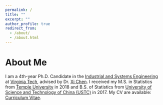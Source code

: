 ```yaml
---
permalink: /
title: ""
excerpt: ""
author_profile: true
redirect_from: 
  - /about/
  - /about.html
---
```


<!-- <p align="center">
  <img src="https://lantaoyu.github.io/files/lantaoyu_img.jpg?raw=true" alt="Photo" style="width: 450px;"/> 
</p>
 -->
# About Me
I am a 4th-year Ph.D. Candidate in the [Industrial and Systems Engineering](https://www.ise.vt.edu/) at [Virginia Tech](https://vt.edu/), advised by Dr. [Xi Chen](https://www.ise.vt.edu/people/faculty/chen.html). I received my M.S. in Statistics from [Temple University](https://www.temple.edu/) in 2018 and B.S. of Statistics from [University of Science and Technology of China (USTC)](https://en.ustc.edu.cn/) in 2017. My CV are available: [Curriculum Vitae](http://yutong2018.github.io/files/cv_YZ.pdf).


 

<!-- <p align="center">
  >  :memo: **`I am actively looking for academic positions!`**
  <img src="https://boshen0.github.io/files/iceberg.png?raw=true" alt="Photo" style="width: 650px;"/> 
</p> 
# Reseach Interest
 ***[Advanced manufacturing](https://en.wikipedia.org/wiki/Advanced_manufacturing)*** grows rapidly in the era of Industrial 4.0. As a crucial component of advanced manufacturing systems, Additive Manufacturing (AM), also called 3D printing, promises a future of mass-producing highly personalized products at a competitive cost. The fast-growing sensor technology and simulation software provide a massive amount of data for AM processes. However, approximately 90 percent of data get wasted or unused.  My reseach mainly focus on developing advanced machine learning methods to unreveal data information that is "underwater". I have successfully applied my methods to ensure the quality and reliability of products in **smart additive manufacturing**. I am currently interested in **Adversarial robustness**, **Bayesian optimization**, **Federated learning**, **Physics-informed machine learning**, **Reinforcement learning**, and **Uncertainty quantification and reduction**, etc. I would like to keep working on my research at the interface of data science and advanced manufacturing. In the near future, I will extend my research to **Cybersecurity** and **Industrial Internet of Things (IIoT)**.
-->

<!-- # Honors and Awards
*  Runner-up for INFORMS QSR Industry Data Challenge (2020)
*  Finalists for INFORMS QSR Best Refereed Paper Competition (2020)
*  Second place of poster competition in INFORMS & HFES Student Poster Competition, ISE, Virginia Tech (2019, 2020)
*  ISE Graduate Student Travel Awards, Virginia Tech (2018–2021)
*  Grado Department of Industrial & Systems Engineering Department Fellowship, Virginia Tech (2017)
*  Undergraduate Fellowship, USTC (2014–2017) -->

<!-- # Academic Services
*  **Session Chair**: Data Mining and Machine Learning in Smart Manufacturing, INFORMS Annual Conference 2021
*  **Journal Referee**: IISE Transactions, IEEE Transactions on Automation Science and Engineering
*  **VP Finance**: The INFORMS Student Chapter at Virginia Tech -->

<!-- # Academic Services
* Conference Reviewer: AAAI 2019, AAAI 2020, ICML 2020 (top reviewer award), NeurIPS 2020, AAAI 2021, ICLR 2021, AISTATS 2021, ICRA 2021, ICML 2021, NeurIPS 2021, ICLR 2022, AISTATS 2022, AAAI 2022.
* Journal Reviewer: Journal of Artificial Intelligence Research (JAIR), IEEE Robotics and Automation Letters (RA-L), Journal of Machine Learning Research (JMLR). -->
